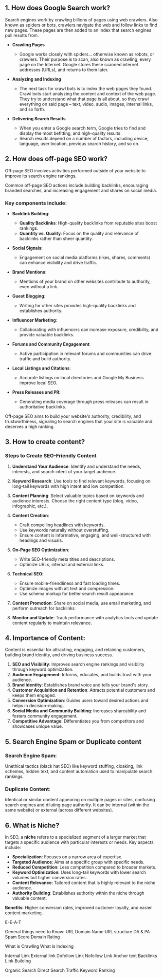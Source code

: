 ## 1. How does Google Search work?
Search engines work by crawling billions of pages using web crawlers. Also known as spiders or bots, crawlers navigate the web and follow links to find new pages. These pages are then added to an index that search engines pull results from.

- **Crawling Pages**
    - Google works closely with spiders… otherwise known as robots, or crawlers. Their purpose is to scan, also known as crawling, every page on the Internet. Google stores these scanned internet addresses (URLs), and returns to them later.

- **Analyzing and Indexing**
    - The next task for crawl bots is to index the web pages they found. Crawl bots start analyzing the content and context of the web page. They try to understand what that page is all about, so they crawl everything on said page – text, video, audio, images, internal links, and so forth.

- **Delivering Search Results**
    - When you enter a Google search term, Google tries to find and display the most befitting, and high-quality results.
    - Search results depend on a number of factors, including device, language, user location, previous search history, and so on.

## 2. How does off-page SEO work?
Off-page SEO involves activities performed outside of your website to improve its search engine rankings. 

Common off-page SEO actions include building backlinks, encouraging branded searches, and increasing engagement and shares on social media.

### Key components include:

- **Backlink Building**:
   - **Quality Backlinks**: High-quality backlinks from reputable sites boost rankings.
   - **Quantity vs. Quality**: Focus on the quality and relevance of backlinks rather than sheer quantity.

- **Social Signals**:
   - Engagement on social media platforms (likes, shares, comments) can enhance visibility and drive traffic.
- **Brand Mentions**:
   - Mentions of your brand on other websites contribute to authority, even without a link.

- **Guest Blogging**:
   - Writing for other sites provides high-quality backlinks and establishes authority.

- **Influencer Marketing**:
   - Collaborating with influencers can increase exposure, credibility, and provide valuable backlinks.

- **Forums and Community Engagement**:
   - Active participation in relevant forums and communities can drive traffic and build authority.

- **Local Listings and Citations**:
   - Accurate listings on local directories and Google My Business improve local SEO.

- **Press Releases and PR**:
   - Generating media coverage through press releases can result in authoritative backlinks.

Off-page SEO aims to build your website's authority, credibility, and trustworthiness, signaling to search engines that your site is valuable and deserves a high ranking.

## 3. How to create content?
### Steps to Create SEO-Friendly Content

1. **Understand Your Audience**: Identify and understand the needs, interests, and search intent of your target audience.

2. **Keyword Research**: Use tools to find relevant keywords, focusing on long-tail keywords with high intent and low competition.

3. **Content Planning**: Select valuable topics based on keywords and audience interests. Choose the right content type (blog, video, infographic, etc.).

4. **Content Creation**:
   - Craft compelling headlines with keywords.
   - Use keywords naturally without overstuffing.
   - Ensure content is informative, engaging, and well-structured with headings and visuals.

5. **On-Page SEO Optimization**:
   - Write SEO-friendly meta titles and descriptions.
   - Optimize URLs, internal and external links.

6. **Technical SEO**:
   - Ensure mobile-friendliness and fast loading times.
   - Optimize images with alt text and compression.
   - Use schema markup for better search result appearance.

7. **Content Promotion**: Share on social media, use email marketing, and perform outreach for backlinks.

8. **Monitor and Update**: Track performance with analytics tools and update content regularly to maintain relevance.

## 4. Importance of Content:
Content is essential for attracting, engaging, and retaining customers, building brand identity, and driving business success.

1. **SEO and Visibility**: Improves search engine rankings and visibility through keyword optimization.
2. **Audience Engagement**: Informs, educates, and builds trust with your audience.
3. **Brand Identity**: Establishes brand voice and tells your brand's story.
4. **Customer Acquisition and Retention**: Attracts potential customers and keeps them engaged.
5. **Conversion Optimization**: Guides users toward desired actions and helps in decision-making.
6. **Social Media and Community Building**: Increases shareability and fosters community engagement.
7. **Competitive Advantage**: Differentiates you from competitors and showcases unique value.

## 5. Search Engine Spam or Duplicate content
### Search Engine Spam:
Unethical tactics (black hat SEO) like keyword stuffing, cloaking, link schemes, hidden text, and content automation used to manipulate search rankings.

### Duplicate Content: 
Identical or similar content appearing on multiple pages or sites, confusing search engines and diluting page authority. It can be internal (within the same website) or external (across different websites).

## 6. What is Niche?
In SEO, a **niche** refers to a specialized segment of a larger market that targets a specific audience with particular interests or needs. Key aspects include:

- **Specialization**: Focuses on a narrow area of expertise.
- **Targeted Audience**: Aims at a specific group with specific needs.
- **Reduced Competition**: Less competition compared to broader markets.
- **Keyword Optimization**: Uses long-tail keywords with lower search volumes but higher conversion rates.
- **Content Relevance**: Tailored content that is highly relevant to the niche audience.
- **Authority Building**: Establishes authority within the niche through valuable content.

**Benefits**: Higher conversion rates, improved customer loyalty, and easier content marketing.

E-E-A-T

General things need to Know:
URL
Domain Name
URL structure
DA & PA
Spam Score
Domain Rating

What is Crawling
What is Indexing

Internal Link
External link
Dofollow Link
Nofollow Link
Anchor text
Backlinks
Link Building

Organic Search
Direct  Search
Traffic
Keyword Ranking

